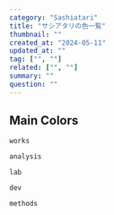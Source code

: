 ```yaml
---
category: "Sashiatari"
title: "サシアタリの色一覧"
thumbnail: ""
created_at: "2024-05-11"
updated_at: ""
tag: ["", ""]
related: ["", ""]
summary: ""
question: ""
---
```


## Main Colors

```badge
works
```


```badge
analysis
```


```badge
lab
```


```badge
dev
```

```badge
methods
```
